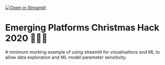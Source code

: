 [![Open in Streamlit](https://static.streamlit.io/badges/streamlit_badge_black_white.svg)](https://share.streamlit.io/pricemg/2020_xmas_hack/main/app.py)

# Emerging Platforms Christmas Hack 2020 🎅🎄🤶

A minimum morking example of using streamlit for visualisations and ML to allow data exploration and ML model parameter sensitivity.
